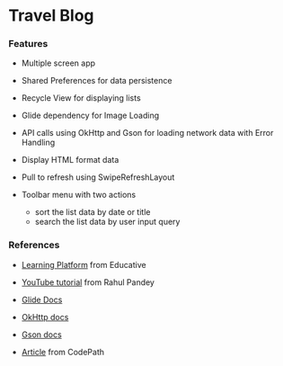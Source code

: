 # Travel Blog

### Features

- Multiple screen app

- Shared Preferences for data persistence

- Recycle View for displaying lists

- Glide dependency for Image Loading

- API calls using OkHttp and Gson for loading network data with Error Handling

- Display HTML format data

- Pull to refresh using SwipeRefreshLayout

- Toolbar menu with two actions
    - sort the list data by date or title
    - search the list data by user input query

### References

- [Learning Platform](https://www.educative.io/courses/modern-android-app-development-kotlin) from Educative

- [YouTube tutorial](https://www.youtube.com/watch?v=NW1j8DSqMtI&t=18s&ab_channel=RahulPandey) from Rahul Pandey

- [Glide Docs](https://bumptech.github.io/glide/doc/download-setup.html)

- [OkHttp docs](https://square.github.io/okhttp/)

- [Gson docs](https://github.com/google/gson)

- [Article](https://guides.codepath.com/android/implementing-pull-to-refresh-guide) from CodePath